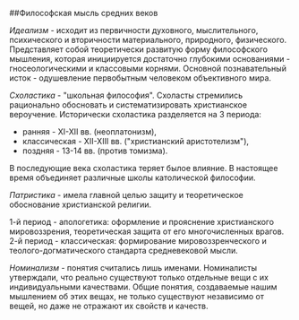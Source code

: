 ##Философская мысль средних веков

*Идеализм* - исходит из первичности духовного, мыслительного, психического и вторичности материального, природного, физического. Представляет собой теоретически развитую форму философского мышления, которая инициируется достаточно глубокими основаниями - гносеологическими и классовыми корнями. Основной познавательный исток - одушевление первобытным человеком объективного мира.

*Схоластика* - "школьная философия". Схоласты стремились рационально обосновать и систематизировать христианское вероучение. Исторически схоластика разделяется на 3 периода:

- ранняя - XI-XII вв. (неоплатонизм),
- классическая - XII-XIII вв. ("христианский аристотелизм"),
- поздняя - 13-14 вв. (против томизма).

В последующие века схоластика теряет былое влияние. В настоящее время объединяет различные школы католической философии.

*Патристика* - имела главной целью защиту и теоретическое обоснование христианской религии.

1-й период - апологетика: оформление и прояснение христианского мировоззрения, теоретическая защита от его многочисленных врагов.
2-й период - классическая: формирование мировоззренческого и теолого-догматического стандарта средневековой мысли.

*Номинализм* - понятия считались лишь именами. Номиналисты утверждали, что реально существуют только отдельные вещи с их индивидуальными качествами. Общие понятия, создаваемые нашим мышлением об этих вещах, не только существуют независимо от вещей, но даже не отражают их свойств и качеств.